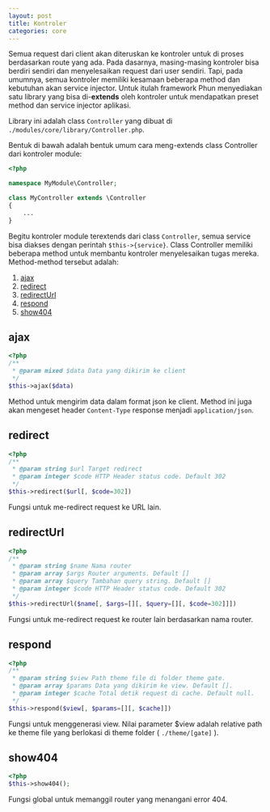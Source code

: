 ```yaml
---
layout: post
title: Kontroler
categories: core
---
```


Semua request dari client akan diteruskan ke kontroler untuk di proses berdasarkan
route yang ada. Pada dasarnya, masing-masing kontroler bisa berdiri sendiri dan
menyelesaikan request dari user sendiri. Tapi, pada umumnya, semua kontroler
memiliki kesamaan beberapa method dan kebutuhan akan service injector. Untuk itulah
framework Phun menyediakan satu library yang bisa di-**extends** oleh kontroler
untuk mendapatkan preset method dan service injector aplikasi.

Library ini adalah class `Controller` yang dibuat di `./modules/core/library/Controller.php`.

Bentuk di bawah adalah bentuk umum cara meng-extends class Controller dari kontroler
module:

```php
<?php

namespace MyModule\Controller;

class MyController extends \Controller
{
    ...
}
```

Begitu kontroler module terextends dari class `Controller`, semua service bisa
diakses dengan perintah `$this->{service}`. Class Controller memiliki beberapa
method untuk membantu kontroler menyelesaikan tugas mereka. Method-method
tersebut adalah:

1. [ajax](#ajax)
1. [redirect](#redirect)
1. [redirectUrl](#redirecturl)
1. [respond](#respond)
1. [show404](#show404)

## ajax

```php
<?php
/**
 * @param mixed $data Data yang dikirim ke client
 */
$this->ajax($data)
```

Method untuk mengirim data dalam format json ke client. Method ini juga akan mengeset
header `Content-Type` response menjadi `application/json`.

## redirect

```php
<?php
/**
 * @param string $url Target redirect
 * @param integer $code HTTP Header status code. Default 302
 */
$this->redirect($url[, $code=302])
```

Fungsi untuk me-redirect request ke URL lain.

## redirectUrl

```php
<?php
/**
 * @param string $name Nama router
 * @param array $args Router arguments. Default []
 * @param array $query Tambahan query string. Default []
 * @param integer $code HTTP Header status code. Default 302
 */
$this->redirectUrl($name[, $args=[][, $query=[][, $code=302]]])
```

Fungsi untuk me-redirect request ke router lain berdasarkan nama router.

## respond

```php
<?php
/**
 * @param string $view Path theme file di folder theme gate.
 * @param array $params Data yang dikirim ke view. Default [].
 * @param integer $cache Total detik request di cache. Default null.
 */
$this->respond($view[, $params=[][, $cache]])
```

Fungsi untuk menggenerasi view. Nilai parameter $view adalah relative path ke 
theme file yang berlokasi di theme folder ( `./theme/[gate]` ).

## show404

```php
<?php
$this->show404();
```

Fungsi global untuk memanggil router yang menangani error 404.